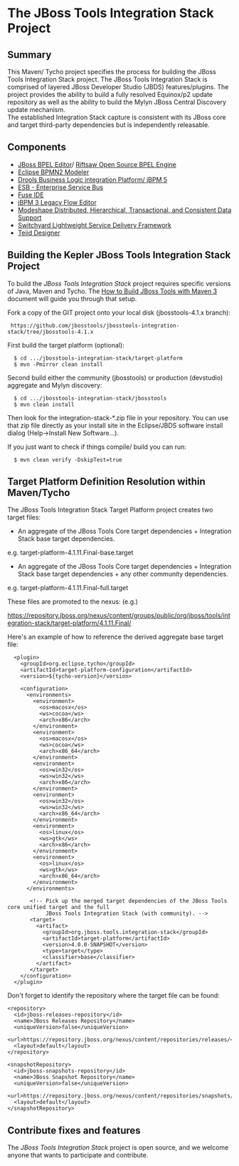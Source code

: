 # The JBoss Tools Integration Stack Project

## Summary

This Maven/ Tycho project specifies the process for building the JBoss Tools Integration Stack project.  The JBoss Tools 
Integration Stack is comprised of layered JBoss Developer Studio (JBDS) features/plugins.  The project provides the ability to 
build a fully resolved Equinox/p2 update repository as well as the ability to build the Mylyn JBoss Central Discovery update mechanism.  
The established Integration Stack capture is consistent with its JBoss core and target third-party dependencies but is independently 
releasable.

## Components

* [JBoss BPEL Editor](https://access.redhat.com/knowledge/docs/en-US/JBoss_Developer_Studio/4.0/html-single/JBoss_BPEL_User_Guide/index.html)/ [Riftsaw Open Source BPEL Engine](http://www.jboss.org/riftsaw) 
* [Eclipse BPMN2 Modeler](http://eclipse.org/projects/project.php?id=soa.bpmn2-modeler)
* [Drools Business Logic integration Platform/ jBPM 5](http://www.jboss.org/drools/)
* [ESB - Enterprise Service Bus](http://www.jboss.org/jbossesb/)
* [Fuse IDE](http://fusesource.com/products/fuse-ide/)
* [jBPM 3 Legacy Flow Editor](http://www.jboss.org/jbpm/)
* [Modeshape Distributed, Hierarchical, Transactional, and Consistent Data Support](http://www.jboss.org/modeshape)
* [Switchyard Lightweight Service Delivery Framework](http://www.jboss.org/switchyard.html)
* [Teiid Designer](http://www.jboss.org/teiiddesigner)

## Building the Kepler JBoss Tools Integration Stack Project

To build the _JBoss Tools Integration Stack_ project requires specific versions of Java, Maven and Tycho. 
The [How to Build JBoss Tools with Maven 3](https://community.jboss.org/wiki/HowToBuildJBossToolsWithMaven3)
document will guide you through that setup.

Fork a copy of the GIT project onto your local disk (jbosstools-4.1.x branch):

     https://github.com/jbosstools/jbosstools-integration-stack/tree/jbosstools-4.1.x

First build the target platform (optional):

      $ cd .../jbosstools-integration-stack/target-platform
      $ mvn -Pmirror clean install

Second build either the community (jbosstools) or production (devstudio) aggregate and Mylyn discovery:

      $ cd .../jbosstools-integration-stack/jbosstools
      $ mvn clean install

Then look for the integration-stack-*.zip file in your repository.  You can use that zip file directly as your install 
site in the Eclipse/JBDS software install dialog (Help->Install New Software...).

If you just want to check if things compile/ build you can run:

      $ mvn clean verify -DskipTest=true

## Target Platform Definition Resolution within Maven/Tycho

The JBoss Tools Integration Stack Target Platform project creates two target files:

* An aggregate of the JBoss Tools Core target dependencies + Integration Stack base target dependencies.

e.g. target-platform-4.1.11.Final-base.target

* An aggregate of the JBoss Tools Core target dependencies + Integration Stack base target dependencies + any other community dependencies.

e.g. target-platform-4.1.11.Final-full.target

These files are promoted to the nexus: (e.g.)

https://repository.jboss.org/nexus/content/groups/public/org/jboss/tools/integration-stack/target-platform/4.1.11.Final/

Here's an example of how to reference the derived aggregate base target file:

      <plugin>
        <groupId>org.eclipse.tycho</groupId>
        <artifactId>target-platform-configuration</artifactId>
        <version>${tycho-version}</version>

        <configuration>
          <environments>
            <environment>
              <os>macosx</os>
              <ws>cocoa</ws>
              <arch>x86</arch>
            </environment>
            <environment>
              <os>macosx</os>
              <ws>cocoa</ws>
              <arch>x86_64</arch>
            </environment>
            <environment>
              <os>win32</os>
              <ws>win32</ws>
              <arch>x86</arch>
            </environment>
            <environment>
              <os>win32</os>
              <ws>win32</ws>
              <arch>x86_64</arch>
            </environment>
            <environment>
              <os>linux</os>
              <ws>gtk</ws>
              <arch>x86</arch>
            </environment>
            <environment>
              <os>linux</os>
              <ws>gtk</ws>
              <arch>x86_64</arch>
            </environment>
          </environments>

           <!-- Pick up the merged target dependencies of the JBoss Tools core unified target and the full
                JBoss Tools Integration Stack (with community). -->
           <target>
             <artifact>
               <groupId>org.jboss.tools.integration-stack</groupId>
               <artifactId>target-platform</artifactId>
               <version>4.0.0-SNAPSHOT</version>
               <type>target</type>
               <classifier>base</classifier>
             </artifact>
           </target>
        </configuration>
      </plugin>

Don't forget to identify the repository where the target file can be found:

  <distributionManagement>

    <repository>
      <id>jboss-releases-repository</id>
      <name>JBoss Releases Repository</name>
      <uniqueVersion>false</uniqueVersion>
      <url>https://repository.jboss.org/nexus/content/repositories/releases/</url>
      <layout>default</layout>
    </repository>

    <snapshotRepository>
      <id>jboss-snapshots-repository</id>
      <name>JBoss Snapshot Repository</name>
      <uniqueVersion>false</uniqueVersion>
      <url>https://repository.jboss.org/nexus/content/repositories/snapshots/</url>
      <layout>default</layout>
    </snapshotRepository>

  </distributionManagement>

## Contribute fixes and features

The _JBoss Tools Integration Stack_ project is open source, and we welcome anyone that wants to participate and contribute.

